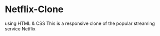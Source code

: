 # Netflix-Clone
using HTML & CSS
This is a responsive clone of the popular streaming service Netflix
